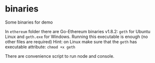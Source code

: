 # binaries
Some binaries for demo

In `ethereum` folder there are Go-Ethereum binaries v1.8.2: 
`geth` for Ubuntu Linux
and `geth.exe` for Windows.
Running this executable is enough (no other files are required)
Hint: on Linux make sure that the `geth` has executable attribute:
`chmod +x geth`

There are convenience script to run node and console.
